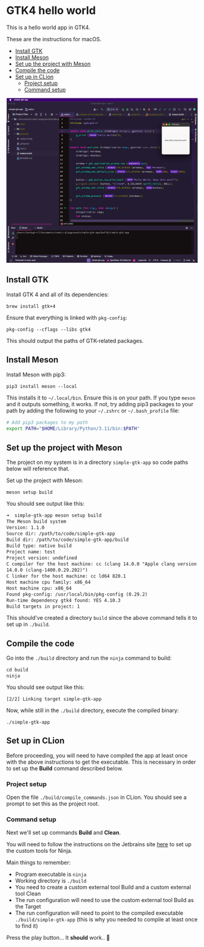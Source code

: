 # GTK4 hello world

This is a hello world app in GTK4.

These are the instructions for macOS.

- [Install GTK](#install-gtk)
- [Install Meson](#install-meson)
- [Set up the project with Meson](#set-up-the-project-with-meson)
- [Compile the code](#compile-the-code)
- [Set up in CLion](#set-up-in-clion)
  - [Project setup](#project-setup)
  - [Command setup](#command-setup)

![](screenshot-gtk-hello-world.png)

## Install GTK

Install GTK 4 and all of its dependencies:

    brew install gtk+4

Ensure that everything is linked with `pkg-config`:

    pkg-config --cflags --libs gtk4

This should output the paths of GTK-related packages.


## Install Meson

Install Meson with pip3:

    pip3 install meson --local

This installs it to `~/.local/bin`. Ensure this is on your path. If you type `meson` and it outputs something, it works. If not, try adding pip3 packages to your path by adding the following to your `~/.zshrc` or `~/.bash_profile` file:

```sh
# Add pip3 packages to my path
export PATH="$HOME/Library/Python/3.11/bin:$PATH"
```

## Set up the project with Meson

The project on my system is in a directory `simple-gtk-app` so code paths below will reference that.

Set up the project with Meson:

    meson setup build

You should see output like this:

```text
➜  simple-gtk-app meson setup build
The Meson build system
Version: 1.1.0
Source dir: /path/to/code/simple-gtk-app
Build dir: /path/to/code/simple-gtk-app/build
Build type: native build
Project name: test
Project version: undefined
C compiler for the host machine: cc (clang 14.0.0 "Apple clang version 14.0.0 (clang-1400.0.29.202)")
C linker for the host machine: cc ld64 820.1
Host machine cpu family: x86_64
Host machine cpu: x86_64
Found pkg-config: /usr/local/bin/pkg-config (0.29.2)
Run-time dependency gtk4 found: YES 4.10.3
Build targets in project: 1
```

This should've created a directory `build` since the above command tells it to set up in `./build`.


## Compile the code

Go into the `./build` directory and run the `ninja` command to build:

    cd build
    ninja

You should see output like this:

```text
[2/2] Linking target simple-gtk-app
```

Now, while still in the `./build` directory, execute the compiled binary:

    ./simple-gtk-app


## Set up in CLion

Before proceeding, you will need to have compiled the app at least once with the above instructions to get the executable. This is necessary in order to set up the **Build** command described below.


### Project setup

Open the file `./build/compile_commands.json` in CLion. You should see a prompt to set this as the project root.


### Command setup

Next we'll set up commands **Build** and **Clean**.

You will need to follow the instructions on the Jetbrains site [here](https://blog.jetbrains.com/clion/2021/01/working-with-meson-in-clion-using-compilation-db/) to set up the custom tools for Ninja.

Main things to remember:

- Program executable is `ninja`
- Working directory is `./build`
- You need to create a custom external tool Build and a custom external tool Clean
- The run configuration will need to use the custom external tool Build as the Target
- The run configuration will need to point to the compiled executable `./build/simple-gtk-app` (this is why you needed to compile at least once to find it)

Press the play button... It **should** work.. 🤞
